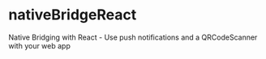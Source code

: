 # nativeBridgeReact
Native Bridging with React - Use push notifications and a QRCodeScanner with your web app
